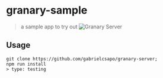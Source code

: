 # granary-sample

> a sample app to try out ![Granary Server](https://github.com/gabrielcsapo/granary-server)

## Usage

```
git clone https://github.com/gabrielcsapo/granary-server;
npm run install
> type: testing
```

